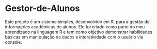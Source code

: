 # Gestor-de-Alunos
Este projeto é um sistema simples, desenvolvido em R, para a gestão de informações acadêmicas de alunos. Ele foi criado como parte do meu aprendizado na linguagem R e tem como objetivo demonstrar habilidades básicas em manipulação de dados e interatividade com o usuário via console.
